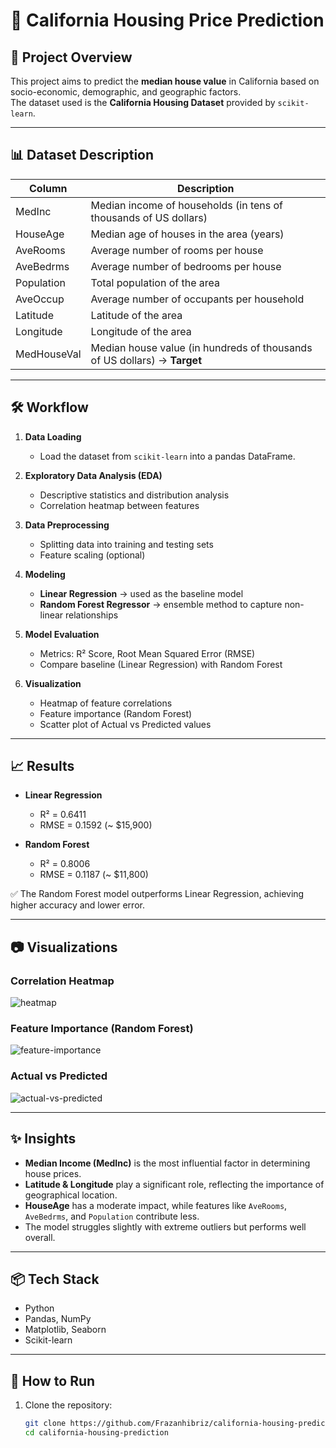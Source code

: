 # 🏡 California Housing Price Prediction

## 📖 Project Overview
This project aims to predict the **median house value** in California based on socio-economic, demographic, and geographic factors.  
The dataset used is the **California Housing Dataset** provided by `scikit-learn`.

---

## 📊 Dataset Description
| Column       | Description                                                                 |
|--------------|-----------------------------------------------------------------------------|
| MedInc       | Median income of households (in tens of thousands of US dollars)            |
| HouseAge     | Median age of houses in the area (years)                                    |
| AveRooms     | Average number of rooms per house                                           |
| AveBedrms    | Average number of bedrooms per house                                        |
| Population   | Total population of the area                                                |
| AveOccup     | Average number of occupants per household                                   |
| Latitude     | Latitude of the area                                                        |
| Longitude    | Longitude of the area                                                       |
| MedHouseVal  | Median house value (in hundreds of thousands of US dollars) → **Target**    |

---

## 🛠️ Workflow
1. **Data Loading**
   - Load the dataset from `scikit-learn` into a pandas DataFrame.
   
2. **Exploratory Data Analysis (EDA)**
   - Descriptive statistics and distribution analysis
   - Correlation heatmap between features

3. **Data Preprocessing**
   - Splitting data into training and testing sets
   - Feature scaling (optional)

4. **Modeling**
   - **Linear Regression** → used as the baseline model
   - **Random Forest Regressor** → ensemble method to capture non-linear relationships

5. **Model Evaluation**
   - Metrics: R² Score, Root Mean Squared Error (RMSE)
   - Compare baseline (Linear Regression) with Random Forest

6. **Visualization**
   - Heatmap of feature correlations
   - Feature importance (Random Forest)
   - Scatter plot of Actual vs Predicted values

---

## 📈 Results
- **Linear Regression**
  - R² = 0.6411
  - RMSE = 0.1592 (~ \$15,900)

- **Random Forest**
  - R² = 0.8006
  - RMSE = 0.1187 (~ \$11,800)

✅ The Random Forest model outperforms Linear Regression, achieving higher accuracy and lower error.

---

## 📷 Visualizations
### Correlation Heatmap
![heatmap](images/heatmap.png)

### Feature Importance (Random Forest)
![feature-importance](images/feature_importance.png)

### Actual vs Predicted
![actual-vs-predicted](images/actual_vs_predicted.png)

---

## ✨ Insights
- **Median Income (MedInc)** is the most influential factor in determining house prices.  
- **Latitude & Longitude** play a significant role, reflecting the importance of geographical location.  
- **HouseAge** has a moderate impact, while features like `AveRooms`, `AveBedrms`, and `Population` contribute less.  
- The model struggles slightly with extreme outliers but performs well overall.  

---

## 📦 Tech Stack
- Python  
- Pandas, NumPy  
- Matplotlib, Seaborn  
- Scikit-learn  

---

## 🚀 How to Run
1. Clone the repository:
   ```bash
   git clone https://github.com/Frazanhibriz/california-housing-prediction.git
   cd california-housing-prediction
